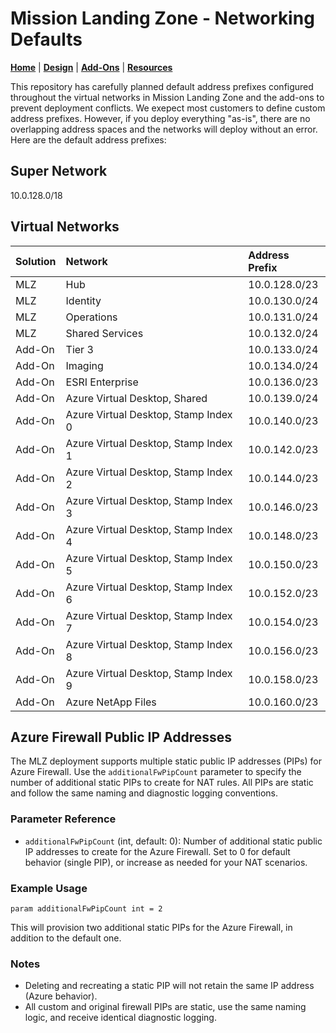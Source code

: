 # Mission Landing Zone - Networking Defaults

[**Home**](../README.md) | [**Design**](./design.md) | [**Add-Ons**](../src/add-ons/README.md) | [**Resources**](./resources.md)

This repository has carefully planned default address prefixes configured throughout the virtual networks in Mission Landing Zone and the add-ons to prevent deployment conflicts. We exepect most customers to define custom address prefixes. However, if you deploy everything "as-is", there are no overlapping address spaces and the networks will deploy without an error. Here are the default address prefixes:

## Super Network

10.0.128.0/18

## Virtual Networks

| Solution | Network                              | Address Prefix |
| :------- | :----------------------------------- | :------------- |
| MLZ      | Hub                                  | 10.0.128.0/23  |
| MLZ      | Identity                             | 10.0.130.0/24  |
| MLZ      | Operations                           | 10.0.131.0/24  |
| MLZ      | Shared Services                      | 10.0.132.0/24  |
| Add-On   | Tier 3                               | 10.0.133.0/24  |
| Add-On   | Imaging                              | 10.0.134.0/24  |
| Add-On   | ESRI Enterprise                      | 10.0.136.0/23  |
| Add-On   | Azure Virtual Desktop, Shared        | 10.0.139.0/24  |
| Add-On   | Azure Virtual Desktop, Stamp Index 0 | 10.0.140.0/23  |
| Add-On   | Azure Virtual Desktop, Stamp Index 1 | 10.0.142.0/23  |
| Add-On   | Azure Virtual Desktop, Stamp Index 2 | 10.0.144.0/23  |
| Add-On   | Azure Virtual Desktop, Stamp Index 3 | 10.0.146.0/23  |
| Add-On   | Azure Virtual Desktop, Stamp Index 4 | 10.0.148.0/23  |
| Add-On   | Azure Virtual Desktop, Stamp Index 5 | 10.0.150.0/23  |
| Add-On   | Azure Virtual Desktop, Stamp Index 6 | 10.0.152.0/23  |
| Add-On   | Azure Virtual Desktop, Stamp Index 7 | 10.0.154.0/23  |
| Add-On   | Azure Virtual Desktop, Stamp Index 8 | 10.0.156.0/23  |
| Add-On   | Azure Virtual Desktop, Stamp Index 9 | 10.0.158.0/23  |
| Add-On   | Azure NetApp Files                   | 10.0.160.0/23  |

## Azure Firewall Public IP Addresses

The MLZ deployment supports multiple static public IP addresses (PIPs) for Azure Firewall. Use the `additionalFwPipCount` parameter to specify the number of additional static PIPs to create for NAT rules. All PIPs are static and follow the same naming and diagnostic logging conventions.

### Parameter Reference

- `additionalFwPipCount` (int, default: 0): Number of additional static public IP addresses to create for the Azure Firewall. Set to 0 for default behavior (single PIP), or increase as needed for your NAT scenarios.

### Example Usage

```bicep
param additionalFwPipCount int = 2
```

This will provision two additional static PIPs for the Azure Firewall, in addition to the default one.

### Notes
- Deleting and recreating a static PIP will not retain the same IP address (Azure behavior).
- All custom and original firewall PIPs are static, use the same naming logic, and receive identical diagnostic logging.
